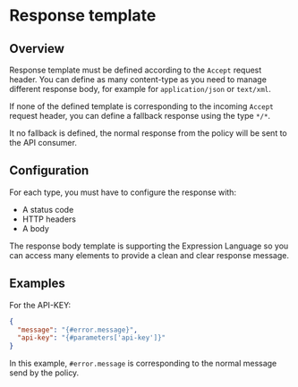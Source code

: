# Response template


## Overview
Response template must be defined according to the `Accept` request header.
You can define as many content-type as you need to manage different response body, for example for `application/json` or `text/xml`.

If none of the defined template is corresponding to the incoming `Accept` request header, you can define
a fallback response using the type `*/*`.

It no fallback is defined, the normal response from the policy will be sent to the API consumer.

## Configuration
For each type, you must have to configure the response with:
* A status code
* HTTP headers
* A body

The response body template is supporting the Expression Language so you can access many elements to provide a clean and clear response message.


## Examples

For the API-KEY:

```json
{
  "message": "{#error.message}",
  "api-key": "{#parameters['api-key']}"
}
```

In this example, `#error.message` is corresponding to the normal message send by the policy.
